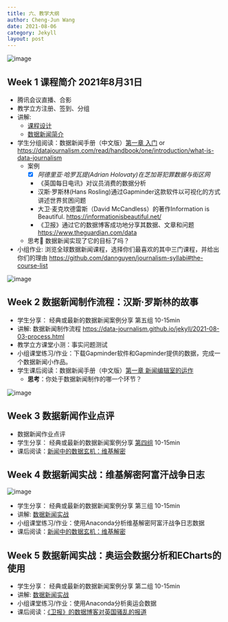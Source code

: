 ```yaml
---
title: 六、教学大纲
author: Cheng-Jun Wang
date: 2021-08-06
category: Jekyll
layout: post
---
```


![image](https://user-images.githubusercontent.com/543384/131483188-15268874-86dd-4903-b8b7-09b3fdb148f6.png)


## Week 1 课程简介 2021年8月31日

- 腾讯会议直播、合影
- 教学立方注册、签到、分组
- 讲解: 
  - [课程设计](https://data-journalism.github.io/)
  - [数据新闻简介](https://data-journalism.github.io/jekyll/2018-04-27-introduction.html)
- 学生分组阅读：数据新闻手册（中文版）[第一章 入门](https://datajournalismhandbook.org/chinese/intro_0.html) or https://datajournalism.com/read/handbook/one/introduction/what-is-data-journalism
  - 案例
    - [x] _阿德里亚·哈罗瓦提(Adrian Holovaty)在芝加哥犯罪数据与街区网_
    - 《英国每日电讯》对议员消费的数据分析
    - 汉斯·罗斯林(Hans Rosling)通过Gapminder这款软件以可视化的方式讲述世界贫困问题
    - 大卫·麦克坎德雷斯（David McCandless）的著作Information is Beautiful. https://informationisbeautiful.net/
    - 《卫报》通过它的数据博客成功地分享其数据、文章和问题 https://www.theguardian.com/data
  - 思考🤔 数据新闻实现了它的目标了吗？
- 小组作业: 浏览全球数据新闻课程，选择你们最喜欢的其中三门课程，并给出你们的理由 https://github.com/dannguyen/journalism-syllabi#the-course-list

![image](https://user-images.githubusercontent.com/543384/131483626-c5c199ae-1878-4a3d-bda5-3381d9c3c1cb.png)

## Week 2 数据新闻制作流程：汉斯·罗斯林的故事

- 学生分享： 经典或最新的数据新闻案例分享 第五组 10-15min
- 讲解: 数据新闻制作流程 https://data-journalism.github.io/jekyll/2021-08-03-process.html
- 教学立方课堂小测：事实问题测试
- 小组课堂练习/作业：下载Gapminder软件和Gapminder提供的数据，完成一个数据新闻小作品。
- 学生课后阅读：数据新闻手册（中文版）[第一章 新闻编辑室的运作](https://datajournalismhandbook.org/chinese/newsroom.html)
  - **思考**：你处于数据新闻制作的哪一个环节？

![image](https://user-images.githubusercontent.com/543384/132282010-f173705f-c87d-4d3a-831e-0a950a69c0a9.png)


  
## Week 3 数据新闻作业点评

- 数据新闻作业点评
- 学生分享： 经典或最新的数据新闻案例分享 [第四组](https://github.com/data-journalism/data-journalism.github.io/discussions/35) 10-15min
- 课后阅读：[新闻中的数据玄机：维基解密](https://datajournalismhandbook.org/chinese/case_studies_6.html)
  
## Week 4 数据新闻实战：维基解密阿富汗战争日志

![image](https://user-images.githubusercontent.com/543384/135017134-854a9093-9466-43dd-a249-f260e0d3c33c.png)


- 学生分享： 经典或最新的数据新闻案例分享 第三组 10-15min
- 讲解: [数据新闻实战](https://data-journalism.github.io/jekyll/2021-08-04-practice.html)
- 小组课堂练习/作业：使用Anaconda分析维基解密阿富汗战争日志数据
- 课后阅读：[新闻中的数据玄机：维基解密](https://datajournalismhandbook.org/chinese/case_studies_6.html)


## Week 5 数据新闻实战：奥运会数据分析和ECharts的使用
- 学生分享： 经典或最新的数据新闻案例分享 第二组 10-15min
- 讲解: [数据新闻实战](https://data-journalism.github.io/jekyll/2021-08-04-practice.html#%E4%BA%8C%E5%A5%A5%E8%BF%90%E4%BC%9A%E6%95%B0%E6%8D%AE%E5%88%86%E6%9E%90%E5%92%8Cecharts%E7%9A%84%E4%BD%BF%E7%94%A8)
- 小组课堂练习/作业：使用Anaconda分析奥运会数据
- 课后阅读：[《卫报》的数据博客对英国骚乱的报道](https://datajournalismhandbook.org/chinese/case_studies_8.html)


